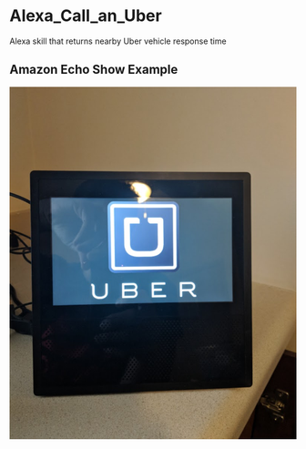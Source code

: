 # Alexa_Call_an_Uber
Alexa skill that returns nearby Uber vehicle response time

## Amazon Echo Show Example

<p align="center">
  <img src="static/image.jpg"/>
</p>
